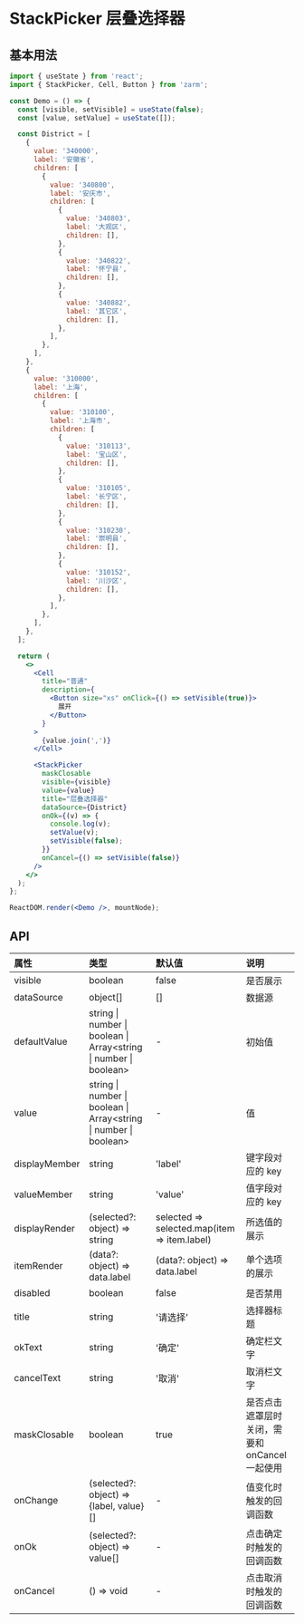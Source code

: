 # StackPicker 层叠选择器

## 基本用法

```jsx
import { useState } from 'react';
import { StackPicker, Cell, Button } from 'zarm';

const Demo = () => {
  const [visible, setVisible] = useState(false);
  const [value, setValue] = useState([]);

  const District = [
    {
      value: '340000',
      label: '安徽省',
      children: [
        {
          value: '340800',
          label: '安庆市',
          children: [
            {
              value: '340803',
              label: '大观区',
              children: [],
            },
            {
              value: '340822',
              label: '怀宁县',
              children: [],
            },
            {
              value: '340882',
              label: '其它区',
              children: [],
            },
          ],
        },
      ],
    },
    {
      value: '310000',
      label: '上海',
      children: [
        {
          value: '310100',
          label: '上海市',
          children: [
            {
              value: '310113',
              label: '宝山区',
              children: [],
            },
            {
              value: '310105',
              label: '长宁区',
              children: [],
            },
            {
              value: '310230',
              label: '崇明县',
              children: [],
            },
            {
              value: '310152',
              label: '川沙区',
              children: [],
            },
          ],
        },
      ],
    },
  ];

  return (
    <>
      <Cell
        title="普通"
        description={
          <Button size="xs" onClick={() => setVisible(true)}>
            展开
          </Button>
        }
      >
        {value.join(',')}
      </Cell>

      <StackPicker
        maskClosable
        visible={visible}
        value={value}
        title="层叠选择器"
        dataSource={District}
        onOk={(v) => {
          console.log(v);
          setValue(v);
          setVisible(false);
        }}
        onCancel={() => setVisible(false)}
      />
    </>
  );
};

ReactDOM.render(<Demo />, mountNode);
```

## API

| 属性          | 类型                                                                      | 默认值                                       | 说明                                           |
| :------------ | :------------------------------------------------------------------------ | :------------------------------------------- | :--------------------------------------------- |
| visible       | boolean                                                                   | false                                        | 是否展示                                       |
| dataSource    | object[]                                                                  | []                                           | 数据源                                         |
| defaultValue  | string \| number \| boolean \| Array<string &#124; number &#124; boolean> | -                                            | 初始值                                         |
| value         | string \| number \| boolean \| Array<string &#124; number &#124; boolean> | -                                            | 值                                             |
| displayMember | string                                                                    | 'label'                                      | 键字段对应的 key                               |
| valueMember   | string                                                                    | 'value'                                      | 值字段对应的 key                               |
| displayRender | (selected?: object) => string                                             | selected => selected.map(item => item.label) | 所选值的展示                                   |
| itemRender    | (data?: object) => data.label                                             | (data?: object) => data.label                | 单个选项的展示                                 |
| disabled      | boolean                                                                   | false                                        | 是否禁用                                       |
| title         | string                                                                    | '请选择'                                     | 选择器标题                                     |
| okText        | string                                                                    | '确定'                                       | 确定栏文字                                     |
| cancelText    | string                                                                    | '取消'                                       | 取消栏文字                                     |
| maskClosable  | boolean                                                                   | true                                         | 是否点击遮罩层时关闭，需要和 onCancel 一起使用 |
| onChange      | (selected?: object) => {label, value}[]                                   | -                                            | 值变化时触发的回调函数                         |
| onOk          | (selected?: object) => value[]                                            | -                                            | 点击确定时触发的回调函数                       |
| onCancel      | () => void                                                                | -                                            | 点击取消时触发的回调函数                       |
